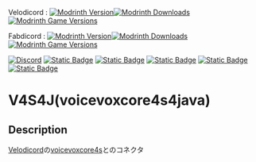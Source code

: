Velodicord : [![Modrinth Version](https://img.shields.io/modrinth/v/FVtm4KDD?logo=modrinth&color=1bd768)![Modrinth Downloads](https://img.shields.io/modrinth/dt/FVtm4KDD?logo=modrinth&color=1bd768)![Modrinth Game Versions](https://img.shields.io/modrinth/game-versions/FVtm4KDD?logo=modrinth&color=1bd768)](https://modrinth.com/plugin/velodicord)

Fabdicord : [![Modrinth Version](https://img.shields.io/modrinth/v/JLjSjB3e?logo=modrinth&color=1bd768)![Modrinth Downloads](https://img.shields.io/modrinth/dt/JLjSjB3e?logo=modrinth&color=1bd768)![Modrinth Game Versions](https://img.shields.io/modrinth/game-versions/JLjSjB3e?logo=modrinth&color=1bd768)](https://modrinth.com/mod/fabdicord)

[![Discord](https://img.shields.io/discord/1241236305741090836?logo=discord&color=5765f2)](https://discord.gg/352Cdy8MjV)
[![Static Badge](https://img.shields.io/badge/litlink-Nekozuki0509-9594f9)](https://lit.link/nekozuki0509)
[![Static Badge](https://img.shields.io/badge/patreon-Nekozuki0509-red?logo=patreon)](https://patreon.com/Nekozuki0509)
[![Static Badge](https://img.shields.io/badge/github-Velodicord-blue?logo=github)](https://github.com/Nekozuki0509/Velodicord)
[![Static Badge](https://img.shields.io/badge/github-Fabdicord-blue?logo=github)](https://github.com/Nekozuki0509/Fabdicord)
[![Static Badge](https://img.shields.io/badge/github-voicevoxcore4s-blue?logo=github)](https://github.com/windymelt/voicevoxcore4s)

# V4S4J(voicevoxcore4s4java)
## Description
[Velodicord](https://modrinth.com/project/velodicord)の[voicevoxcore4s](https://github.com/windymelt/voicevoxcore4s)とのコネクタ
